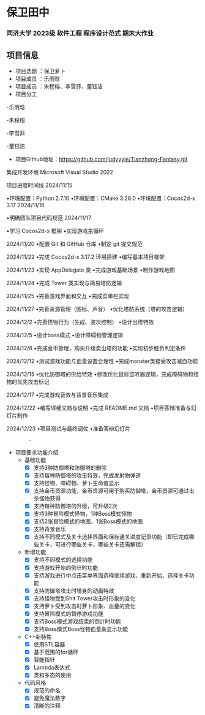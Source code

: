 # 保卫田中
### 同济大学 2023级 软件工程 程序设计范式 期末大作业
## 项目信息
* 项目选题 ：保卫萝⼘
* 项目成员 ：乐雨晗
* 项目成员 ：朱程榕、李雪菲、董钰洁
* 项目分工
  
-乐雨晗

-朱程榕

-李雪菲

-董钰洁 

* 项目Github地址：https://github.com/judyyyle/Tianzhong-Fantasy.git


集成开发环境
Microsoft Visual Studio 2022

项目进度时间线
2024/11/15

•环境配置：Python 2.7.10
•环境配置：CMake 3.28.0
•环境配置：Cocos2d-x 3.17
2024/11/16

•明确团队项目代码规范
2024/11/17

•学习 Cocos2d-x 框架
•实现游戏主循环

2024/11/20
•配置 Git 和 GitHub 仓库
•制定 git 提交规范

2024/11/22
•完成 Cocos2d-x 3.17.2 环境搭建
•编写基本项目框架

2024/11/23
•实现 AppDelegate 类
•完成游戏基础场景
•制作游戏地图

2024/11/24
•完成 Tower 类实现与简易塔防逻辑

2024/11/25
•完善游戏界面和交互
•完成菜单栏实现

2024/11/27
•完善资源管理（图标、声音）
•优化塔防系统（塔的攻击逻辑）

2024/12/2
•完善怪物行为（生成、波次控制）
•设计出怪特效

2024/12/5
•设计boss模式
•设计障碍物管理逻辑

2024/12/8
•完成金币管理，购买升级卖出塔的功能
•实现初步胜负判定条件

2024/12/12
•测试游戏功能与血量设置合理性
•完成monster类接受攻击减血功能

2024/12/15
•优化防御塔的供给特效
•修改优化鼠标监听器逻辑，完成障碍物和怪物的优先攻击标记

2024/12/17
•完成游戏音效与背景音乐集成

2024/12/22
•编写详细文档与说明
•完成 README.md 文档
•项目答辩准备与幻灯片制作

2024/12/23
•项目测试与最终调优
•准备答辩幻灯片




            - 

*  项目要求功能介绍
    -    基础功能
           - [x] ⽀持3种防御塔和防御塔的删除
           - [x] 支持每种防御塔的攻击特效，完成发射物弹道
           - [x] 支持怪物、障碍物、萝⼘⽣命值显示
           - [x] ⽀持金币资源功能，金币资源可⽤于购买防御塔，金币资源可通过击杀怪物获得
           - [x] ⽀持每种防御塔的升级，可升级2次
           - [x] ⽀持3种冒险模式怪物，1种Boss模式怪物
           - [x] ⽀持2张冒险模式的地图，1张Boss模式的地图
           - [x] ⽀持背景⾳乐
           - [x] 支持不同模式及关卡选择界⾯和保存通关进度记录功能（即已完成哪些关卡，可进⾏哪些关卡，哪些关卡还需解锁）

    -    新增功能
           - [x] 支持不同模式的选择功能
           - [x] 支持游戏开始的倒计时功能
           - [x] 支持游戏进行中点击菜单界面选择继续游戏、重新开始、选择关卡功能
           - [x] ⽀持防御塔攻击时塔身的动画特效
           - [x] ⽀持怪物受到Shit Tower攻击时形象的变化
           - [x] ⽀持萝卜受到攻击时萝卜形象、血量的变化
           - [x] 支持冒险模式的暂停游戏功能
           - [x] 支持Boss模式游戏结束的倒计时功能
           - [x] 支持Boss模式Boss怪物血量条显示功能

     -   C++新特性
           - [x] 使用STL容器
           - [x] 基于范围的for循环
           - [x] 智能指针
           - [x] Lambda表达式
           - [x] 类和多态的使用
      
     -   代码风格
           - [x] 规范的命名
           - [x] 避免魔法数字
           - [x] 清晰的注释
